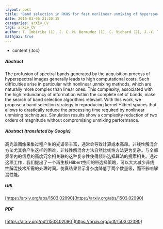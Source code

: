 ```yaml
---
layout: post
title: "Band selection in RKHS for fast nonlinear unmixing of hyperspectral images"
date: 2015-03-06 21:20:15
categories: arXiv_CV
tags: arXiv_CV
author: T. Imbiriba (1), J. C. M. Bermudez (1), C. Richard (2), J.-Y. Tourneret (3) ((1) Federal University of Santa Catarina, Florianópolis, SC, Brazil, (2) Université de Nice Sophia-Antipolis, CNRS, Nice, France, (3) University of Toulouse, IRIT-ENSEEIHT, CNRS, Toulouse, France)
mathjax: true
---
```


* content
{:toc}

##### Abstract
The profusion of spectral bands generated by the acquisition process of hyperspectral images generally leads to high computational costs. Such difficulties arise in particular with nonlinear unmixing methods, which are naturally more complex than linear ones. This complexity, associated with the high redundancy of information within the complete set of bands, make the search of band selection algorithms relevant. With this work, we propose a band selection strategy in reproducing kernel Hilbert spaces that allows to drastically reduce the processing time required by nonlinear unmixing techniques. Simulation results show a complexity reduction of two orders of magnitude without compromising unmixing performance.

##### Abstract (translated by Google)
高光谱图像采集过程产生的光谱带丰富，通常会导致计算成本高昂。非线性解混合方法尤其会产生这样的困难，非线性解混合方法自然比线性方法更为复杂。与全部频带内的信息的高度冗余相关联的这种复杂性使得频带选择算法的搜索相关。通过这项工作，我们提出了一个再生核Hilbert空间的带选择策略，可以大大减少非线性解混技术所需的处理时间。仿真结果显示复杂度降低了两个数量级，而不影响解混性能。

##### URL
[https://arxiv.org/abs/1503.02090](https://arxiv.org/abs/1503.02090)

##### PDF
[https://arxiv.org/pdf/1503.02090](https://arxiv.org/pdf/1503.02090)

